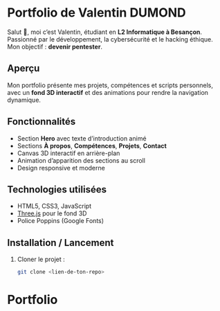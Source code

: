 # Portfolio de Valentin DUMOND

Salut 👋, moi c’est Valentin, étudiant en **L2 Informatique à Besançon**.  
Passionné par le développement, la cybersécurité et le hacking éthique. Mon objectif : **devenir pentester**.

## Aperçu
Mon portfolio présente mes projets, compétences et scripts personnels, avec un **fond 3D interactif** et des animations pour rendre la navigation dynamique.

## Fonctionnalités
- Section **Hero** avec texte d’introduction animé
- Sections **À propos**, **Compétences**, **Projets**, **Contact**
- Canvas 3D interactif en arrière-plan
- Animation d’apparition des sections au scroll
- Design responsive et moderne

## Technologies utilisées
- HTML5, CSS3, JavaScript
- [Three.js](https://threejs.org/) pour le fond 3D
- Police Poppins (Google Fonts)

## Installation / Lancement
1. Cloner le projet :  
   ```bash
   git clone <lien-de-ton-repo>
# Portfolio
